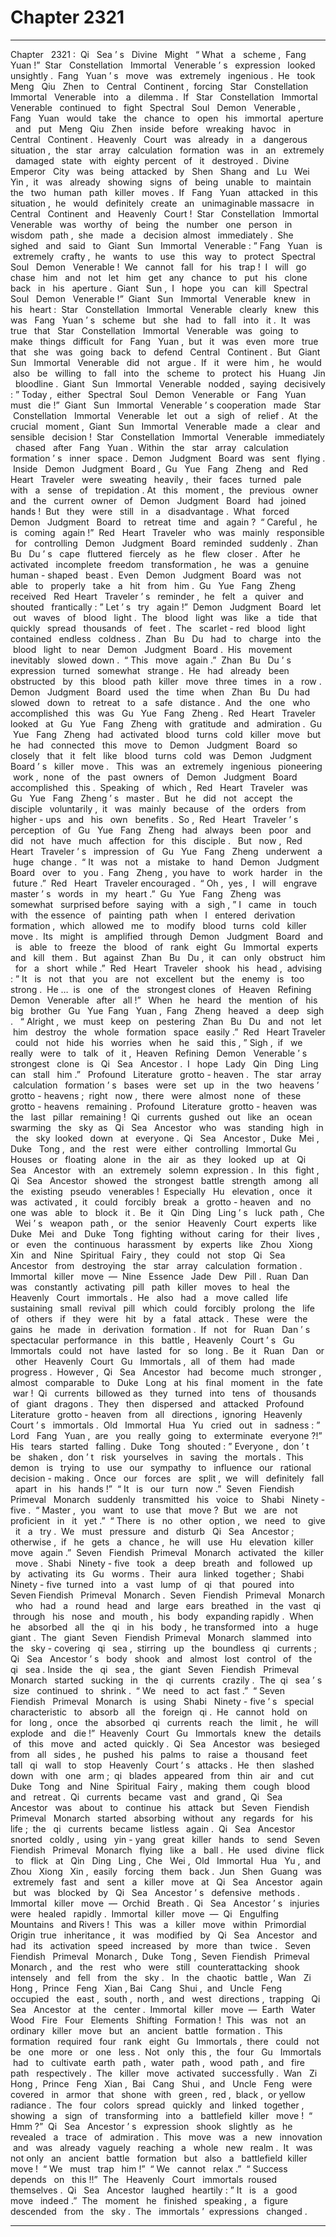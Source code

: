
# Chapter 2321


---

Chapter ‌ ‌ 2321 :‌ ‌ Qi ‌ ‌ Sea ’ s ‌ ‌ Divine ‌ ‌ Might ‌ ‌‌
“ What ‌ ‌ a ‌ ‌ scheme ,‌ ‌ Fang ‌ ‌ Yuan !”‌ ‌‌
Star ‌ ‌ Constellation ‌ ‌ Immortal ‌ ‌ Venerable ’ s ‌ ‌ expression ‌ ‌ looked ‌ ‌ unsightly .‌ ‌‌
Fang ‌ ‌ Yuan ’ s ‌ ‌ move ‌ ‌ was ‌ ‌ extremely ‌ ‌ ingenious .‌ ‌‌
He ‌ ‌ took ‌ ‌ Meng ‌ ‌ Qiu ‌ ‌ Zhen ‌ ‌ to ‌ ‌ Central ‌ ‌ Continent ,‌ ‌ forcing ‌ ‌ Star ‌ ‌ Constellation ‌ ‌ Immortal ‌ ‌ Venerable ‌ ‌ into ‌ ‌ a ‌ ‌ dilemma .‌ ‌‌
If ‌ ‌ Star ‌ ‌ Constellation ‌ ‌ Immortal ‌ ‌ Venerable ‌ ‌ continued ‌ ‌ to ‌ ‌ fight ‌ ‌ Spectral ‌ ‌ Soul ‌ ‌ Demon ‌ ‌ Venerable ,‌ ‌ Fang ‌ ‌ Yuan ‌ ‌ would ‌ ‌ take ‌ ‌ the ‌ ‌ chance ‌ ‌ to ‌ ‌ open ‌ ‌ his ‌ ‌ immortal ‌ ‌ aperture ‌ ‌ and ‌ ‌ put ‌ ‌ Meng ‌ ‌ Qiu ‌ ‌ Zhen ‌ ‌ inside ‌ ‌ before ‌ ‌ wreaking ‌ ‌ havoc ‌ ‌ in ‌ ‌ Central ‌ ‌ Continent .‌ ‌‌
Heavenly ‌ ‌ Court ‌ ‌ was ‌ ‌ already ‌ ‌ in ‌ ‌ a ‌ ‌ dangerous ‌ ‌ situation ,‌ ‌ the ‌ ‌ star ‌ ‌ array ‌ ‌ calculation ‌ ‌ formation ‌ ‌ was ‌ ‌ in ‌ ‌ an ‌ ‌ extremely ‌ ‌ damaged ‌ ‌ state ‌ ‌ with ‌ ‌ eighty ‌ ‌ percent ‌ ‌ of ‌ ‌ it ‌ ‌ destroyed .‌ ‌ Divine ‌ ‌ Emperor ‌ ‌ City ‌ ‌ was ‌ ‌ being ‌ ‌ attacked ‌ ‌ by ‌ ‌ Shen ‌ ‌ Shang ‌ ‌ and ‌ ‌ Lu ‌ ‌ Wei ‌ ‌ Yin ,‌ ‌ it ‌ ‌ was ‌ ‌ already ‌ ‌ showing ‌ ‌ signs ‌ ‌ of ‌ ‌ being ‌ ‌ unable ‌ ‌ to ‌ ‌ maintain ‌ ‌ the ‌ ‌ two ‌ ‌ human ‌ ‌ path ‌ ‌ killer ‌ ‌ moves .‌ ‌‌
If ‌ ‌ Fang ‌ ‌ Yuan ‌ ‌ attacked ‌ ‌ in ‌ ‌ this ‌ ‌ situation ,‌ ‌ he ‌ ‌ would ‌ ‌ definitely ‌ ‌ create ‌ ‌ an ‌ ‌ unimaginable ‌ ‌ massacre ‌ ‌ in ‌ ‌ Central ‌ ‌ Continent ‌ ‌ and ‌ ‌ Heavenly ‌ ‌ Court !‌ ‌‌
Star ‌ ‌ Constellation ‌ ‌ Immortal ‌ ‌ Venerable ‌ ‌ was ‌ ‌ worthy ‌ ‌ of ‌ ‌ being ‌ ‌ the ‌ ‌ number ‌ ‌ one ‌ ‌ person ‌ ‌ in ‌ ‌ wisdom ‌ ‌ path ,‌ ‌ she ‌ ‌ made ‌ ‌ a ‌ ‌ decision ‌ ‌ almost ‌ ‌ immediately .‌ ‌‌
She ‌ ‌ sighed ‌ ‌ and ‌ ‌ said ‌ ‌ to ‌ ‌ Giant ‌ ‌ Sun ‌ ‌ Immortal ‌ ‌ Venerable :‌ ‌” Fang ‌ ‌ Yuan ‌ ‌ is ‌ ‌ extremely ‌ ‌ crafty ,‌ ‌ he ‌ ‌ wants ‌ ‌ to ‌ ‌ use ‌ ‌ this ‌ ‌ way ‌ ‌ to ‌ ‌ protect ‌ ‌ Spectral ‌ ‌ Soul ‌ ‌ Demon ‌ ‌ Venerable !‌ ‌ We ‌ ‌ cannot ‌ ‌ fall ‌ ‌ for ‌ ‌ his ‌ ‌ trap !‌ ‌ I ‌ ‌ will ‌ ‌ go ‌ ‌ chase ‌ ‌ him ‌ ‌ and ‌ ‌ not ‌ ‌ let ‌ ‌ him ‌ ‌ get ‌ ‌ any ‌ ‌ chance ‌ ‌ to ‌ ‌ put ‌ ‌ his ‌ ‌ clone ‌ ‌ back ‌ ‌ in ‌ ‌ his ‌ ‌ aperture .‌ ‌ Giant ‌ ‌ Sun ,‌ ‌ I ‌ ‌ hope ‌ ‌ you ‌ ‌ can ‌ ‌ kill ‌ ‌ Spectral ‌ ‌ Soul ‌ ‌ Demon ‌ ‌ Venerable !”‌ ‌‌
Giant ‌ ‌ Sun ‌ ‌ Immortal ‌ ‌ Venerable ‌ ‌ knew ‌ ‌ in ‌ ‌ his ‌ ‌ heart :‌ ‌ Star ‌ ‌ Constellation ‌ ‌ Immortal ‌ ‌ Venerable ‌ ‌ clearly ‌ ‌ knew ‌ ‌ this ‌ ‌ was ‌ ‌ Fang ‌ ‌ Yuan ’ s ‌ ‌ scheme ‌ ‌ but ‌ ‌ she ‌ ‌ had ‌ ‌ to ‌ ‌ fall ‌ ‌ into ‌ ‌ it .‌ ‌ It ‌ ‌ was ‌ ‌ true ‌ ‌ that ‌ ‌ Star ‌ ‌ Constellation ‌ ‌ Immortal ‌ ‌ Venerable ‌ ‌ was ‌ ‌ going ‌ ‌ to ‌ ‌ make ‌ ‌ things ‌ ‌ difficult ‌ ‌ for ‌ ‌ Fang ‌ ‌ Yuan ,‌ ‌ but ‌ ‌ it ‌ ‌ was ‌ ‌ even ‌ ‌ more ‌ ‌ true ‌ ‌ that ‌ ‌ she ‌ ‌ was ‌ ‌ going ‌ ‌ back ‌ ‌ to ‌ ‌ defend ‌ ‌ Central ‌ ‌ Continent .‌ ‌‌
But ‌ ‌ Giant ‌ ‌ Sun ‌ ‌ Immortal ‌ ‌ Venerable ‌ ‌ did ‌ ‌ not ‌ ‌ argue .‌ ‌‌
If ‌ ‌ it ‌ ‌ were ‌ ‌ him ,‌ ‌ he ‌ ‌ would ‌ ‌ also ‌ ‌ be ‌ ‌ willing ‌ ‌ to ‌ ‌ fall ‌ ‌ into ‌ ‌ the ‌ ‌ scheme ‌ ‌ to ‌ ‌ protect ‌ ‌ his ‌ ‌ Huang ‌ ‌ Jin ‌ ‌ bloodline .‌ ‌‌
Giant ‌ ‌ Sun ‌ ‌ Immortal ‌ ‌ Venerable ‌ ‌ nodded ,‌ ‌ saying ‌ ‌ decisively :‌ ‌” Today ,‌ ‌ either ‌ ‌ Spectral ‌ ‌ Soul ‌ ‌ Demon ‌ ‌ Venerable ‌ ‌ or ‌ ‌ Fang ‌ ‌ Yuan ‌ ‌ must ‌ ‌ die !”‌ ‌‌
Giant ‌ ‌ Sun ‌ ‌ Immortal ‌ ‌ Venerable ’ s ‌ ‌ cooperation ‌ ‌ made ‌ ‌ Star ‌ ‌ Constellation ‌ ‌ Immortal ‌ ‌ Venerable ‌ ‌ let ‌ ‌ out ‌ ‌ a ‌ ‌ sigh ‌ ‌ of ‌ ‌ relief .‌ ‌‌
At ‌ ‌ the ‌ ‌ crucial ‌ ‌ moment ,‌ ‌ Giant ‌ ‌ Sun ‌ ‌ Immortal ‌ ‌ Venerable ‌ ‌ made ‌ ‌ a ‌ ‌ clear ‌ ‌ and ‌ ‌ sensible ‌ ‌ decision !‌ ‌‌
Star ‌ ‌ Constellation ‌ ‌ Immortal ‌ ‌ Venerable ‌ ‌ immediately ‌ ‌ chased ‌ ‌ after ‌ ‌ Fang ‌ ‌ Yuan .‌ ‌‌
Within ‌ ‌ the ‌ ‌ star ‌ ‌ array ‌ ‌ calculation ‌ ‌ formation ’ s ‌ ‌ inner ‌ ‌ space .‌ ‌‌
Demon ‌ ‌ Judgment ‌ ‌ Board ‌ ‌ was ‌ ‌ sent ‌ ‌ flying .‌ ‌‌
Inside ‌ ‌ Demon ‌ ‌ Judgment ‌ ‌ Board ,‌ ‌ Gu ‌ ‌ Yue ‌ ‌ Fang ‌ ‌ Zheng ‌ ‌ and ‌ ‌ Red ‌ ‌ Heart ‌ ‌ Traveler ‌ ‌ were ‌ ‌ sweating ‌ ‌ heavily ,‌ ‌ their ‌ ‌ faces ‌ ‌ turned ‌ ‌ pale ‌ ‌ with ‌ ‌ a ‌ ‌ sense ‌ ‌ of ‌ ‌ trepidation .‌ ‌ ‌‌
At ‌ ‌ this ‌ ‌ moment ,‌ ‌ the ‌ ‌ previous ‌ ‌ owner ‌ ‌ and ‌ ‌ the ‌ ‌ current ‌ ‌ owner ‌ ‌ of ‌ ‌ Demon ‌ ‌ Judgment ‌ ‌ Board ‌ ‌ had ‌ ‌ joined ‌ ‌ hands !‌ ‌‌
But ‌ ‌ they ‌ ‌ were ‌ ‌ still ‌ ‌ in ‌ ‌ a ‌ ‌ disadvantage .‌ ‌‌
What ‌ ‌ forced ‌ ‌ Demon ‌ ‌ Judgment ‌ ‌ Board ‌ ‌ to ‌ ‌ retreat ‌ ‌ time ‌ ‌ and ‌ ‌ again ?‌ ‌‌
“ Careful ,‌ ‌ he ‌ ‌ is ‌ ‌ coming ‌ ‌ again !”‌ ‌ Red ‌ ‌ Heart ‌ ‌ Traveler ‌ ‌ who ‌ ‌ was ‌ ‌ mainly ‌ ‌ responsible ‌ ‌ for ‌ ‌ controlling ‌ ‌ Demon ‌ ‌ Judgment ‌ ‌ Board ‌ ‌ reminded ‌ ‌ suddenly .‌ ‌‌
Zhan ‌ ‌ Bu ‌ ‌ Du ’ s ‌ ‌ cape ‌ ‌ fluttered ‌ ‌ fiercely ‌ ‌ as ‌ ‌ he ‌ ‌ flew ‌ ‌ closer .‌ ‌‌
After ‌ ‌ he ‌ ‌ activated ‌ ‌ incomplete ‌ ‌ freedom ‌ ‌ transformation ,‌ ‌ he ‌ ‌ was ‌ ‌ a ‌ ‌ genuine ‌ ‌ human - shaped ‌ ‌ beast .‌ ‌ Even ‌ ‌ Demon ‌ ‌ Judgment ‌ ‌ Board ‌ ‌ was ‌ ‌ not ‌ ‌ able ‌ ‌ to ‌ ‌ properly ‌ ‌ take ‌ ‌ a ‌ ‌ hit ‌ ‌ from ‌ ‌ him .‌ ‌‌
Gu ‌ ‌ Yue ‌ ‌ Fang ‌ ‌ Zheng ‌ ‌ received ‌ ‌ Red ‌ ‌ Heart ‌ ‌ Traveler ’ s ‌ ‌ reminder ,‌ ‌ he ‌ ‌ felt ‌ ‌ a ‌ ‌ quiver ‌ ‌ and ‌ ‌ shouted ‌ ‌ frantically :‌ ‌” Let ’ s ‌ ‌ try ‌ ‌ again !”‌ ‌‌
Demon ‌ ‌ Judgment ‌ ‌ Board ‌ ‌ let ‌ ‌ out ‌ ‌ waves ‌ ‌ of ‌ ‌ blood ‌ ‌ light .‌ ‌‌
The ‌ ‌ blood ‌ ‌ light ‌ ‌ was ‌ ‌ like ‌ ‌ a ‌ ‌ tide ‌ ‌ that ‌ ‌ quickly ‌ ‌ spread ‌ ‌ thousands ‌ ‌ of ‌ ‌ feet .‌ ‌ The ‌ ‌ scarlet - red ‌ ‌ blood ‌ ‌ light ‌ ‌ contained ‌ ‌ endless ‌ ‌ coldness .‌ ‌‌
Zhan ‌ ‌ Bu ‌ ‌ Du ‌ ‌ had ‌ ‌ to ‌ ‌ charge ‌ ‌ into ‌ ‌ the ‌ ‌ blood ‌ ‌ light ‌ ‌ to ‌ ‌ near ‌ ‌ Demon ‌ ‌ Judgment ‌ ‌ Board .‌ ‌ His ‌ ‌ movement ‌ ‌ inevitably ‌ ‌ slowed ‌ ‌ down .‌ ‌‌
“ This ‌ ‌ move ‌ ‌ again .”‌ ‌ Zhan ‌ ‌ Bu ‌ ‌ Du ’ s ‌ ‌ expression ‌ ‌ turned ‌ ‌ somewhat ‌ ‌ strange .‌ ‌‌
He ‌ ‌ had ‌ ‌ already ‌ ‌ been ‌ ‌ obstructed ‌ ‌ by ‌ ‌ this ‌ ‌ blood ‌ ‌ path ‌ ‌ killer ‌ ‌ move ‌ ‌ three ‌ ‌ times ‌ ‌ in ‌ ‌ a ‌ ‌ row .‌ ‌‌
Demon ‌ ‌ Judgment ‌ ‌ Board ‌ ‌ used ‌ ‌ the ‌ ‌ time ‌ ‌ when ‌ ‌ Zhan ‌ ‌ Bu ‌ ‌ Du ‌ ‌ had ‌ ‌ slowed ‌ ‌ down ‌ ‌ to ‌ ‌ retreat ‌ ‌ to ‌ ‌ a ‌ ‌ safe ‌ ‌ distance .‌ ‌‌
And ‌ ‌ the ‌ ‌ one ‌ ‌ who ‌ ‌ accomplished ‌ ‌ this ‌ ‌ was ‌ ‌ Gu ‌ ‌ Yue ‌ ‌ Fang ‌ ‌ Zheng .‌ ‌‌
Red ‌ ‌ Heart ‌ ‌ Traveler ‌ ‌ looked ‌ ‌ at ‌ ‌ Gu ‌ ‌ Yue ‌ ‌ Fang ‌ ‌ Zheng ‌ ‌ with ‌ ‌ gratitude ‌ ‌ and ‌ ‌ admiration .‌ ‌ Gu ‌ ‌ Yue ‌ ‌ Fang ‌ ‌ Zheng ‌ ‌ had ‌ ‌ activated ‌ ‌ blood ‌ ‌ turns ‌ ‌ cold ‌ ‌ killer ‌ ‌ move ‌ ‌ but ‌ ‌ he ‌ ‌ had ‌ ‌ connected ‌ ‌ this ‌ ‌ move ‌ ‌ to ‌ ‌ Demon ‌ ‌ Judgment ‌ ‌ Board ‌ ‌ so ‌ ‌ closely ‌ ‌ that ‌ ‌ it ‌ ‌ felt ‌ ‌ like ‌ ‌ blood ‌ ‌ turns ‌ ‌ cold ‌ ‌ was ‌ ‌ Demon ‌ ‌ Judgment ‌ ‌ Board ’ s ‌ ‌ killer ‌ ‌ move .‌ ‌
‌
This ‌ ‌ was ‌ ‌ an ‌ ‌ extremely ‌ ‌ ingenious ‌ ‌ pioneering ‌ ‌ work ,‌ ‌ none ‌ ‌ of ‌ ‌ the ‌ ‌ past ‌ ‌ owners ‌ ‌ of ‌ ‌ Demon ‌ ‌ Judgment ‌ ‌ Board ‌ ‌ accomplished ‌ ‌ this .‌ ‌‌
Speaking ‌ ‌ of ‌ ‌ which ,‌ ‌ Red ‌ ‌ Heart ‌ ‌ Traveler ‌ ‌ was ‌ ‌ Gu ‌ ‌ Yue ‌ ‌ Fang ‌ ‌ Zheng ’ s ‌ ‌ master .‌ ‌‌
But ‌ ‌ he ‌ ‌ did ‌ ‌ not ‌ ‌ accept ‌ ‌ the ‌ ‌ disciple ‌ ‌ voluntarily ,‌ ‌ it ‌ ‌ was ‌ ‌ mainly ‌ ‌ because ‌ ‌ of ‌ ‌ the ‌ ‌ orders ‌ ‌ from ‌ ‌ higher - ups ‌ ‌ and ‌ ‌ his ‌ ‌ own ‌ ‌ benefits .‌ ‌ So ,‌ ‌ Red ‌ ‌ Heart ‌ ‌ Traveler ’ s ‌ ‌ perception ‌ ‌ of ‌ ‌ Gu ‌ ‌ Yue ‌ ‌ Fang ‌ ‌ Zheng ‌ ‌ had ‌ ‌ always ‌ ‌ been ‌ ‌ poor ‌ ‌ and ‌ ‌ did ‌ ‌ not ‌ ‌ have ‌ ‌ much ‌ ‌ affection ‌ ‌ for ‌ ‌ this ‌ ‌ disciple .‌ ‌ ‌‌
But ‌ ‌ now ,‌ ‌ Red ‌ ‌ Heart ‌ ‌ Traveler ’ s ‌ ‌ impression ‌ ‌ of ‌ ‌ Gu ‌ ‌ Yue ‌ ‌ Fang ‌ ‌ Zheng ‌ ‌ underwent ‌ ‌ a ‌ ‌ huge ‌ ‌ change .‌ ‌‌
“ It ‌ ‌ was ‌ ‌ not ‌ ‌ a ‌ ‌ mistake ‌ ‌ to ‌ ‌ hand ‌ ‌ Demon ‌ ‌ Judgment ‌ ‌ Board ‌ ‌ over ‌ ‌ to ‌ ‌ you .‌ ‌ Fang ‌ ‌ Zheng ,‌ ‌ you ‌ ‌ have ‌ ‌ to ‌ ‌ work ‌ ‌ harder ‌ ‌ in ‌ ‌ the ‌ ‌ future .”‌ ‌ Red ‌ ‌ Heart ‌ ‌ Traveler ‌ ‌ encouraged .‌ ‌‌
“ Oh ,‌ ‌ yes ,‌ ‌ I ‌ ‌ will ‌ ‌ engrave ‌ ‌ master ’ s ‌ ‌ words ‌ ‌ in ‌ ‌ my ‌ ‌ heart .”‌ ‌ Gu ‌ ‌ Yue ‌ ‌ Fang ‌ ‌ Zheng ‌ ‌ was ‌ ‌ somewhat ‌ ‌ surprised ‌ ‌ before ‌ ‌ saying ‌ ‌ with ‌ ‌ a ‌ ‌ sigh ,‌ ‌” I ‌ ‌ came ‌ ‌ in ‌ ‌ touch ‌ ‌ with ‌ ‌ the ‌ ‌ essence ‌ ‌ of ‌ ‌ painting ‌ ‌ path ‌ ‌ when ‌ ‌ I ‌ ‌ entered ‌ ‌ derivation ‌ ‌ formation ,‌ ‌ which ‌ ‌ allowed ‌ ‌ me ‌ ‌ to ‌ ‌ modify ‌ ‌ blood ‌ ‌ turns ‌ ‌ cold ‌ ‌ killer ‌ ‌ move .‌ ‌ Its ‌ ‌ might ‌ ‌ is ‌ ‌ amplified ‌ ‌ through ‌ ‌ Demon ‌ ‌ Judgment ‌ ‌ Board ‌ ‌ and ‌ ‌ is ‌ ‌ able ‌ ‌ to ‌ ‌ freeze ‌ ‌ the ‌ ‌ blood ‌ ‌ of ‌ ‌ rank ‌ ‌ eight ‌ ‌ Gu ‌ ‌ Immortal ‌ ‌ experts ‌ ‌ and ‌ ‌ kill ‌ ‌ them .‌ ‌ But ‌ ‌ against ‌ ‌ Zhan ‌ ‌ Bu ‌ ‌ Du ,‌ ‌ it ‌ ‌ can ‌ ‌ only ‌ ‌ obstruct ‌ ‌ him ‌ ‌ for ‌ ‌ a ‌ ‌ short ‌ ‌ while .”‌ ‌‌
Red ‌ ‌ Heart ‌ ‌ Traveler ‌ ‌ shook ‌ ‌ his ‌ ‌ head ,‌ ‌ advising :‌ ‌” It ‌ ‌ is ‌ ‌ not ‌ ‌ that ‌ ‌ you ‌ ‌ are ‌ ‌ not ‌ ‌ excellent ‌ ‌ but ‌ ‌ the ‌ ‌ enemy ‌ ‌ is ‌ ‌ too ‌ ‌ strong .‌ ‌ He …‌ ‌ is ‌ ‌ one ‌ ‌ of ‌ ‌ the ‌ ‌ strongest ‌ ‌ clones ‌ ‌ of ‌ ‌ Heaven ‌ ‌ Refining ‌ ‌ Demon ‌ ‌ Venerable ‌ ‌ after ‌ ‌ all !”‌ ‌
‌
When ‌ ‌ he ‌ ‌ heard ‌ ‌ the ‌ ‌ mention ‌ ‌ of ‌ ‌ his ‌ ‌ big ‌ ‌ brother ‌ ‌ Gu ‌ ‌ Yue ‌ ‌ Fang ‌ ‌ Yuan ,‌ ‌ Fang ‌ ‌ Zheng ‌ ‌ heaved ‌ ‌ a ‌ ‌ deep ‌ ‌ sigh .‌ ‌
‌
“ Alright ,‌ ‌ we ‌ ‌ must ‌ ‌ keep ‌ ‌ on ‌ ‌ pestering ‌ ‌ Zhan ‌ ‌ Bu ‌ ‌ Du ‌ ‌ and ‌ ‌ not ‌ ‌ let ‌ ‌ him ‌ ‌ destroy ‌ ‌ the ‌ ‌ whole ‌ ‌ formation ‌ ‌ space ‌ ‌ easily .”‌ ‌ Red ‌ ‌ Heart ‌ ‌ Traveler ‌ ‌ could ‌ ‌ not ‌ ‌ hide ‌ ‌ his ‌ ‌ worries ‌ ‌ when ‌ ‌ he ‌ ‌ said ‌ ‌ this ,‌ ‌” Sigh ,‌ ‌ if ‌ ‌ we ‌ ‌ really ‌ ‌ were ‌ ‌ to ‌ ‌ talk ‌ ‌ of ‌ ‌ it ,‌ ‌ Heaven ‌ ‌ Refining ‌ ‌ Demon ‌ ‌ Venerable ’ s ‌ ‌ strongest ‌ ‌ clone ‌ ‌ is ‌ ‌ Qi ‌ ‌ Sea ‌ ‌ Ancestor .‌ ‌ I ‌ ‌ hope ‌ ‌ Lady ‌ ‌ Qin ‌ ‌ Ding ‌ ‌ Ling ‌ ‌ can ‌ ‌ stall ‌ ‌ him .”‌ ‌ ‌‌
Profound ‌ ‌ Literature ‌ ‌ grotto - heaven .‌ ‌‌
The ‌ ‌ star ‌ ‌ array ‌ ‌ calculation ‌ ‌ formation ’ s ‌ ‌ bases ‌ ‌ were ‌ ‌ set ‌ ‌ up ‌ ‌ in ‌ ‌ the ‌ ‌ two ‌ ‌ heavens ’‌ ‌ grotto - heavens ;‌ ‌ right ‌ ‌ now ,‌ ‌ there ‌ ‌ were ‌ ‌ almost ‌ ‌ none ‌ ‌ of ‌ ‌ these ‌ ‌ grotto - heavens ‌ ‌ remaining .‌ ‌‌
Profound ‌ ‌ Literature ‌ ‌ grotto - heaven ‌ ‌ was ‌ ‌ the ‌ ‌ last ‌ ‌ pillar ‌ ‌ remaining !‌ ‌‌
Qi ‌ ‌ currents ‌ ‌ gushed ‌ ‌ out ‌ ‌ like ‌ ‌ an ‌ ‌ ocean ‌ ‌ swarming ‌ ‌ the ‌ ‌ sky ‌ ‌ as ‌ ‌ Qi ‌ ‌ Sea ‌ ‌ Ancestor ‌ ‌ who ‌ ‌ was ‌ ‌ standing ‌ ‌ high ‌ ‌ in ‌ ‌ the ‌ ‌ sky ‌ ‌ looked ‌ ‌ down ‌ ‌ at ‌ ‌ everyone .‌ ‌‌
Qi ‌ ‌ Sea ‌ ‌ Ancestor ,‌ ‌ Duke ‌ ‌ Mei ,‌ ‌ Duke ‌ ‌ Tong ,‌ ‌ and ‌ ‌ the ‌ ‌ rest ‌ ‌ were ‌ ‌ either ‌ ‌ controlling ‌ ‌ Immortal ‌ ‌ Gu ‌ ‌ Houses ‌ ‌ or ‌ ‌ floating ‌ ‌ alone ‌ ‌ in ‌ ‌ the ‌ ‌ air ‌ ‌ as ‌ ‌ they ‌ ‌ looked ‌ ‌ up ‌ ‌ at ‌ ‌ Qi ‌ ‌ Sea ‌ ‌ Ancestor ‌ ‌ with ‌ ‌ an ‌ ‌ extremely ‌ ‌ solemn ‌ ‌ expression .‌ ‌‌
In ‌ ‌ this ‌ ‌ fight ,‌ ‌ Qi ‌ ‌ Sea ‌ ‌ Ancestor ‌ ‌ showed ‌ ‌ the ‌ ‌ strongest ‌ ‌ battle ‌ ‌ strength ‌ ‌ among ‌ ‌ all ‌ ‌ the ‌ ‌ existing ‌ ‌ pseudo ‌ ‌ venerables !‌ ‌‌
Especially ‌ ‌ Hu ‌ ‌ elevation ,‌ ‌ once ‌ ‌ it ‌ ‌ was ‌ ‌ activated ,‌ ‌ it ‌ ‌ could ‌ ‌ forcibly ‌ ‌ break ‌ ‌ a ‌ ‌ grotto - heaven ‌ ‌ and ‌ ‌ no ‌ ‌ one ‌ ‌ was ‌ ‌ able ‌ ‌ to ‌ ‌ block ‌ ‌ it .‌ ‌‌
Be ‌ ‌ it ‌ ‌ Qin ‌ ‌ Ding ‌ ‌ Ling ’ s ‌ ‌ luck ‌ ‌ path ,‌ ‌ Che ‌ ‌ Wei ’ s ‌ ‌ weapon ‌ ‌ path ,‌ ‌ or ‌ ‌ the ‌ ‌ senior ‌ ‌ Heavenly ‌ ‌ Court ‌ ‌ experts ‌ ‌ like ‌ ‌ Duke ‌ ‌ Mei ‌ ‌ and ‌ ‌ Duke ‌ ‌ Tong ‌ ‌ fighting ‌ ‌ without ‌ ‌ caring ‌ ‌ for ‌ ‌ their ‌ ‌ lives ,‌ ‌ or ‌ ‌ even ‌ ‌ the ‌ ‌ continuous ‌ ‌ harassment ‌ ‌ by ‌ ‌ experts ‌ ‌ like ‌ ‌ Zhou ‌ ‌ Xiong ‌ ‌ Xin ‌ ‌ and ‌ ‌ Nine ‌ ‌ Spiritual ‌ ‌ Fairy ,‌ ‌ they ‌ ‌ could ‌ ‌ not ‌ ‌ stop ‌ ‌ Qi ‌ ‌ Sea ‌ ‌ Ancestor ‌ ‌ from ‌ ‌ destroying ‌ ‌ the ‌ ‌ star ‌ ‌ array ‌ ‌ calculation ‌ ‌ formation .‌ ‌‌
Immortal ‌ ‌ killer ‌ ‌ move ‌ ‌—‌ ‌ Nine ‌ ‌ Essence ‌ ‌ Jade ‌ ‌ Dew ‌ ‌ Pill .‌ ‌‌
Ruan ‌ ‌ Dan ‌ ‌ was ‌ ‌ constantly ‌ ‌ activating ‌ ‌ pill ‌ ‌ path ‌ ‌ killer ‌ ‌ moves ‌ ‌ to ‌ ‌ heal ‌ ‌ the ‌ ‌ Heavenly ‌ ‌ Court ‌ ‌ immortals .‌ ‌‌
He ‌ ‌ also ‌ ‌ had ‌ ‌ a ‌ ‌ move ‌ ‌ called ‌ ‌ life ‌ ‌ sustaining ‌ ‌ small ‌ ‌ revival ‌ ‌ pill ‌ ‌ which ‌ ‌ could ‌ ‌ forcibly ‌ ‌ prolong ‌ ‌ the ‌ ‌ life ‌ ‌ of ‌ ‌ others ‌ ‌ if ‌ ‌ they ‌ ‌ were ‌ ‌ hit ‌ ‌ by ‌ ‌ a ‌ ‌ fatal ‌ ‌ attack .‌ ‌‌
These ‌ ‌ were ‌ ‌ the ‌ ‌ gains ‌ ‌ he ‌ ‌ made ‌ ‌ in ‌ ‌ derivation ‌ ‌ formation .‌ ‌‌
If ‌ ‌ not ‌ ‌ for ‌ ‌ Ruan ‌ ‌ Dan ’ s ‌ ‌ spectacular ‌ ‌ performance ‌ ‌ in ‌ ‌ this ‌ ‌ battle ,‌ ‌ Heavenly ‌ ‌ Court ’ s ‌ ‌ Gu ‌ ‌ Immortals ‌ ‌ could ‌ ‌ not ‌ ‌ have ‌ ‌ lasted ‌ ‌ for ‌ ‌ so ‌ ‌ long .‌ ‌‌
Be ‌ ‌ it ‌ ‌ Ruan ‌ ‌ Dan ‌ ‌ or ‌ ‌ other ‌ ‌ Heavenly ‌ ‌ Court ‌ ‌ Gu ‌ ‌ Immortals ,‌ ‌ all ‌ ‌ of ‌ ‌ them ‌ ‌ had ‌ ‌ made ‌ ‌ progress .‌ ‌ However ,‌ ‌ Qi ‌ ‌ Sea ‌ ‌ Ancestor ‌ ‌ had ‌ ‌ become ‌ ‌ much ‌ ‌ stronger ,‌ ‌ almost ‌ ‌ comparable ‌ ‌ to ‌ ‌ Duke ‌ ‌ Long ‌ ‌ at ‌ ‌ his ‌ ‌ final ‌ ‌ moment ‌ ‌ in ‌ ‌ the ‌ ‌ fate ‌ ‌ war !‌ ‌‌
Qi ‌ ‌ currents ‌ ‌ billowed ‌ ‌ as ‌ ‌ they ‌ ‌ turned ‌ ‌ into ‌ ‌ tens ‌ ‌ of ‌ ‌ thousands ‌ ‌ of ‌ ‌ giant ‌ ‌ dragons .‌ ‌ They ‌ ‌ then ‌ ‌ dispersed ‌ ‌ and ‌ ‌ attacked ‌ ‌ Profound ‌ ‌ Literature ‌ ‌ grotto - heaven ‌ ‌ from ‌ ‌ all ‌ ‌ directions ,‌ ‌ ignoring ‌ ‌ Heavenly ‌ ‌ Court ’ s ‌ ‌ immortals .‌ ‌‌
Old ‌ ‌ Immortal ‌ ‌ Hua ‌ ‌ Yu ‌ ‌ cried ‌ ‌ out ‌ ‌ in ‌ ‌ sadness :‌ ‌” Lord ‌ ‌ Fang ‌ ‌ Yuan ,‌ ‌ are ‌ ‌ you ‌ ‌ really ‌ ‌ going ‌ ‌ to ‌ ‌ exterminate ‌ ‌ everyone ?!”‌ ‌‌
His ‌ ‌ tears ‌ ‌ started ‌ ‌ falling .‌ ‌‌
Duke ‌ ‌ Tong ‌ ‌ shouted :‌ ‌” Everyone ,‌ ‌ don ’ t ‌ ‌ be ‌ ‌ shaken ,‌ ‌ don ’ t ‌ ‌ risk ‌ ‌ yourselves ‌ ‌ in ‌ ‌ saving ‌ ‌ the ‌ ‌ mortals .‌ ‌ This ‌ ‌ demon ‌ ‌ is ‌ ‌ trying ‌ ‌ to ‌ ‌ use ‌ ‌ our ‌ ‌ sympathy ‌ ‌ to ‌ ‌ influence ‌ ‌ our ‌ ‌ rational ‌ ‌ decision - making .‌ ‌ Once ‌ ‌ our ‌ ‌ forces ‌ ‌ are ‌ ‌ split ,‌ ‌ we ‌ ‌ will ‌ ‌ definitely ‌ ‌ fall ‌ ‌ apart ‌ ‌ in ‌ ‌ his ‌ ‌ hands !”‌ ‌‌
“ It ‌ ‌ is ‌ ‌ our ‌ ‌ turn ‌ ‌ now .”‌ ‌ Seven ‌ ‌ Fiendish ‌ ‌ Primeval ‌ ‌ Monarch ‌ ‌ suddenly ‌ ‌ transmitted ‌ ‌ his ‌ ‌ voice ‌ ‌ to ‌ ‌ Shabi ‌ ‌ Ninety - five .‌ ‌‌
“ Master ,‌ ‌ you ‌ ‌ want ‌ ‌ to ‌ ‌ use ‌ ‌ that ‌ ‌ move ?‌ ‌ But ‌ ‌ we ‌ ‌ are ‌ ‌ not ‌ ‌ proficient ‌ ‌ in ‌ ‌ it ‌ ‌ yet .”‌ ‌‌
“ There ‌ ‌ is ‌ ‌ no ‌ ‌ other ‌ ‌ option ,‌ ‌ we ‌ ‌ need ‌ ‌ to ‌ ‌ give ‌ ‌ it ‌ ‌ a ‌ ‌ try .‌ ‌ We ‌ ‌ must ‌ ‌ pressure ‌ ‌ and ‌ ‌ disturb ‌ ‌ Qi ‌ ‌ Sea ‌ ‌ Ancestor ;‌ ‌ otherwise ,‌ ‌ if ‌ ‌ he ‌ ‌ gets ‌ ‌ a ‌ ‌ chance ,‌ ‌ he ‌ ‌ will ‌ ‌ use ‌ ‌ Hu ‌ ‌ elevation ‌ ‌ killer ‌ ‌ move ‌ ‌ again .”‌ ‌ Seven ‌ ‌ Fiendish ‌ ‌ Primeval ‌ ‌ Monarch ‌ ‌ activated ‌ ‌ the ‌ ‌ killer ‌ ‌ move .‌ ‌‌
Shabi ‌ ‌ Ninety - five ‌ ‌ took ‌ ‌ a ‌ ‌ deep ‌ ‌ breath ‌ ‌ and ‌ ‌ followed ‌ ‌ up ‌ ‌ by ‌ ‌ activating ‌ ‌ its ‌ ‌ Gu ‌ ‌ worms .‌ ‌‌
Their ‌ ‌ aura ‌ ‌ linked ‌ ‌ together ;‌ ‌ Shabi ‌ ‌ Ninety - five ‌ ‌ turned ‌ ‌ into ‌ ‌ a ‌ ‌ vast ‌ ‌ lump ‌ ‌ of ‌ ‌ qi ‌ ‌ that ‌ ‌ poured ‌ ‌ into ‌ ‌ Seven ‌ ‌ Fiendish ‌ ‌ Primeval ‌ ‌ Monarch .‌ ‌‌
Seven ‌ ‌ Fiendish ‌ ‌ Primeval ‌ ‌ Monarch ‌ ‌ who ‌ ‌ had ‌ ‌ a ‌ ‌ round ‌ ‌ head ‌ ‌ and ‌ ‌ large ‌ ‌ ears ‌ ‌ breathed ‌ ‌ in ‌ ‌ the ‌ ‌ vast ‌ ‌ qi ‌ ‌ through ‌ ‌ his ‌ ‌ nose ‌ ‌ and ‌ ‌ mouth ,‌ ‌ his ‌ ‌ body ‌ ‌ expanding ‌ ‌ rapidly .‌ ‌‌
When ‌ ‌ he ‌ ‌ absorbed ‌ ‌ all ‌ ‌ the ‌ ‌ qi ‌ ‌ in ‌ ‌ his ‌ ‌ body ,‌ ‌ he ‌ ‌ transformed ‌ ‌ into ‌ ‌ a ‌ ‌ huge ‌ ‌ giant .‌ ‌‌
The ‌ ‌ giant ‌ ‌ Seven ‌ ‌ Fiendish ‌ ‌ Primeval ‌ ‌ Monarch ‌ ‌ slammed ‌ ‌ into ‌ ‌ the ‌ ‌ sky - covering ‌ ‌ qi ‌ ‌ sea ,‌ ‌ stirring ‌ ‌ up ‌ ‌ the ‌ ‌ boundless ‌ ‌ qi ‌ ‌ currents ;‌ ‌ Qi ‌ ‌ Sea ‌ ‌ Ancestor ’ s ‌ ‌ body ‌ ‌ shook ‌ ‌ and ‌ ‌ almost ‌ ‌ lost ‌ ‌ control ‌ ‌ of ‌ ‌ the ‌ ‌ qi ‌ ‌ sea .‌ ‌ ‌‌
Inside ‌ ‌ the ‌ ‌ qi ‌ ‌ sea ,‌ ‌ the ‌ ‌ giant ‌ ‌ Seven ‌ ‌ Fiendish ‌ ‌ Primeval ‌ ‌ Monarch ‌ ‌ started ‌ ‌ sucking ‌ ‌ in ‌ ‌ the ‌ ‌ qi ‌ ‌ currents ‌ ‌ crazily .‌ ‌‌
The ‌ ‌ qi ‌ ‌ sea ’ s ‌ ‌ size ‌ ‌ continued ‌ ‌ to ‌ ‌ shrink .‌ ‌‌
“ We ‌ ‌ need ‌ ‌ to ‌ ‌ act ‌ ‌ fast .”‌ ‌‌
“ Seven ‌ ‌ Fiendish ‌ ‌ Primeval ‌ ‌ Monarch ‌ ‌ is ‌ ‌ using ‌ ‌ Shabi ‌ ‌ Ninety - five ’ s ‌ ‌ special ‌ ‌ characteristic ‌ ‌ to ‌ ‌ absorb ‌ ‌ all ‌ ‌ the ‌ ‌ foreign ‌ ‌ qi .‌ ‌ He ‌ ‌ cannot ‌ ‌ hold ‌ ‌ on ‌ ‌ for ‌ ‌ long ,‌ ‌ once ‌ ‌ the ‌ ‌ absorbed ‌ ‌ qi ‌ ‌ currents ‌ ‌ reach ‌ ‌ the ‌ ‌ limit ,‌ ‌ he ‌ ‌ will ‌ ‌ explode ‌ ‌ and ‌ ‌ die !”‌ ‌‌
Heavenly ‌ ‌ Court ‌ ‌ Gu ‌ ‌ Immortals ‌ ‌ knew ‌ ‌ the ‌ ‌ details ‌ ‌ of ‌ ‌ this ‌ ‌ move ‌ ‌ and ‌ ‌ acted ‌ ‌ quickly .‌ ‌‌
Qi ‌ ‌ Sea ‌ ‌ Ancestor ‌ ‌ was ‌ ‌ besieged ‌ ‌ from ‌ ‌ all ‌ ‌ sides ,‌ ‌ he ‌ ‌ pushed ‌ ‌ his ‌ ‌ palms ‌ ‌ to ‌ ‌ raise ‌ ‌ a ‌ ‌ thousand ‌ ‌ feet ‌ ‌ tall ‌ ‌ qi ‌ ‌ wall ‌ ‌ to ‌ ‌ stop ‌ ‌ Heavenly ‌ ‌ Court ’ s ‌ ‌ attacks .‌ ‌‌
He ‌ ‌ then ‌ ‌ slashed ‌ ‌ down ‌ ‌ with ‌ ‌ one ‌ ‌ arm ;‌ ‌ qi ‌ ‌ blades ‌ ‌ appeared ‌ ‌ from ‌ ‌ thin ‌ ‌ air ‌ ‌ and ‌ ‌ cut ‌ ‌ Duke ‌ ‌ Tong ‌ ‌ and ‌ ‌ Nine ‌ ‌ Spiritual ‌ ‌ Fairy ,‌ ‌ making ‌ ‌ them ‌ ‌ cough ‌ ‌ blood ‌ ‌ and ‌ ‌ retreat .‌ ‌‌
Qi ‌ ‌ currents ‌ ‌ became ‌ ‌ vast ‌ ‌ and ‌ ‌ grand ,‌ ‌ Qi ‌ ‌ Sea ‌ ‌ Ancestor ‌ ‌ was ‌ ‌ about ‌ ‌ to ‌ ‌ continue ‌ ‌ his ‌ ‌ attack ‌ ‌ but ‌ ‌ Seven ‌ ‌ Fiendish ‌ ‌ Primeval ‌ ‌ Monarch ‌ ‌ started ‌ ‌ absorbing ‌ ‌ without ‌ ‌ any ‌ ‌ regards ‌ ‌ for ‌ ‌ his ‌ ‌ life ;‌ ‌ the ‌ ‌ qi ‌ ‌ currents ‌ ‌ became ‌ ‌ listless ‌ ‌ again .‌ ‌‌
Qi ‌ ‌ Sea ‌ ‌ Ancestor ‌ ‌ snorted ‌ ‌ coldly ,‌ ‌ using ‌ ‌ yin - yang ‌ ‌ great ‌ ‌ killer ‌ ‌ hands ‌ ‌ to ‌ ‌ send ‌ ‌ Seven ‌ ‌ Fiendish ‌ ‌ Primeval ‌ ‌ Monarch ‌ ‌ flying ‌ ‌ like ‌ ‌ a ‌ ‌ ball .‌ ‌‌
He ‌ ‌ used ‌ ‌ divine ‌ ‌ flick ‌ ‌ to ‌ ‌ flick ‌ ‌ at ‌ ‌ Qin ‌ ‌ Ding ‌ ‌ Ling ,‌ ‌ Che ‌ ‌ Wei ,‌ ‌ Old ‌ ‌ Immortal ‌ ‌ Hua ‌ ‌ Yu ,‌ ‌ and ‌ ‌ Zhou ‌ ‌ Xiong ‌ ‌ Xin ,‌ ‌ easily ‌ ‌ forcing ‌ ‌ them ‌ ‌ back .‌ ‌‌
Jun ‌ ‌ Shen ‌ ‌ Guang ‌ ‌ was ‌ ‌ extremely ‌ ‌ fast ‌ ‌ and ‌ ‌ sent ‌ ‌ a ‌ ‌ killer ‌ ‌ move ‌ ‌ at ‌ ‌ Qi ‌ ‌ Sea ‌ ‌ Ancestor ‌ ‌ again ‌ ‌ but ‌ ‌ was ‌ ‌ blocked ‌ ‌ by ‌ ‌ Qi ‌ ‌ Sea ‌ ‌ Ancestor ’ s ‌ ‌ defensive ‌ ‌ methods .‌ ‌‌
Immortal ‌ ‌ killer ‌ ‌ move ‌ ‌—‌ ‌ Orchid ‌ ‌ Breath .‌ ‌‌
Qi ‌ ‌ Sea ‌ ‌ Ancestor ’ s ‌ ‌ injuries ‌ ‌ were ‌ ‌ healed ‌ ‌ rapidly .‌ ‌‌
Immortal ‌ ‌ killer ‌ ‌ move ‌ ‌—‌ ‌ Qi ‌ ‌ Engulfing ‌ ‌ Mountains ‌ ‌ and ‌ ‌ Rivers !‌ ‌‌
This ‌ ‌ was ‌ ‌ a ‌ ‌ killer ‌ ‌ move ‌ ‌ within ‌ ‌ Primordial ‌ ‌ Origin ‌ ‌ true ‌ ‌ inheritance ,‌ ‌ it ‌ ‌ was ‌ ‌ modified ‌ ‌ by ‌ ‌ Qi ‌ ‌ Sea ‌ ‌ Ancestor ‌ ‌ and ‌ ‌ had ‌ ‌ its ‌ ‌ activation ‌ ‌ speed ‌ ‌ increased ‌ ‌ by ‌ ‌ more ‌ ‌ than ‌ ‌ twice .‌ ‌ ‌‌
Seven ‌ ‌ Fiendish ‌ ‌ Primeval ‌ ‌ Monarch ,‌ ‌ Duke ‌ ‌ Tong ,‌ ‌ Seven ‌ ‌ Fiendish ‌ ‌ Primeval ‌ ‌ Monarch ,‌ ‌ and ‌ ‌ the ‌ ‌ rest ‌ ‌ who ‌ ‌ were ‌ ‌ still ‌ ‌ counterattacking ‌ ‌ shook ‌ ‌ intensely ‌ ‌ and ‌ ‌ fell ‌ ‌ from ‌ ‌ the ‌ ‌ sky .‌ ‌ ‌‌
In ‌ ‌ the ‌ ‌ chaotic ‌ ‌ battle ,‌ ‌ Wan ‌ ‌ Zi ‌ ‌ Hong ,‌ ‌ Prince ‌ ‌ Feng ‌ ‌ Xian ,‌ ‌ Bai ‌ ‌ Cang ‌ ‌ Shui ,‌ ‌ and ‌ ‌ Uncle ‌ ‌ Feng ‌ ‌ occupied ‌ ‌ the ‌ ‌ east ,‌ ‌ south ,‌ ‌ north ,‌ ‌ and ‌ ‌ west ‌ ‌ directions ,‌ ‌ trapping ‌ ‌ Qi ‌ ‌ Sea ‌ ‌ Ancestor ‌ ‌ at ‌ ‌ the ‌ ‌ center .‌ ‌‌
Immortal ‌ ‌ killer ‌ ‌ move ‌ ‌—‌ ‌ Earth ‌ ‌ Water ‌ ‌ Wood ‌ ‌ Fire ‌ ‌ Four ‌ ‌ Elements ‌ ‌ Shifting ‌ ‌ Formation !‌ ‌‌
This ‌ ‌ was ‌ ‌ not ‌ ‌ an ‌ ‌ ordinary ‌ ‌ killer ‌ ‌ move ‌ ‌ but ‌ ‌ an ‌ ‌ ancient ‌ ‌ battle ‌ ‌ formation .‌ ‌ This ‌ ‌ formation ‌ ‌ required ‌ ‌ four ‌ ‌ rank ‌ ‌ eight ‌ ‌ Gu ‌ ‌ Immortals ,‌ ‌ there ‌ ‌ could ‌ ‌ not ‌ ‌ be ‌ ‌ one ‌ ‌ more ‌ ‌ or ‌ ‌ one ‌ ‌ less .‌ ‌‌
Not ‌ ‌ only ‌ ‌ this ,‌ ‌ the ‌ ‌ four ‌ ‌ Gu ‌ ‌ Immortals ‌ ‌ had ‌ ‌ to ‌ ‌ cultivate ‌ ‌ earth ‌ ‌ path ,‌ ‌ water ‌ ‌ path ,‌ ‌ wood ‌ ‌ path ,‌ ‌ and ‌ ‌ fire ‌ ‌ path ‌ ‌ respectively .‌ ‌‌
The ‌ ‌ killer ‌ ‌ move ‌ ‌ activated ‌ ‌ successfully .‌ ‌ Wan ‌ ‌ Zi ‌ ‌ Hong ,‌ ‌ Prince ‌ ‌ Feng ‌ ‌ Xian ,‌ ‌ Bai ‌ ‌ Cang ‌ ‌ Shui ,‌ ‌ and ‌ ‌ Uncle ‌ ‌ Feng ‌ ‌ were ‌ ‌ covered ‌ ‌ in ‌ ‌ armor ‌ ‌ that ‌ ‌ shone ‌ ‌ with ‌ ‌ green ,‌ ‌ red ,‌ ‌ black ,‌ ‌ or ‌ ‌ yellow ‌ ‌ radiance .‌ ‌‌
The ‌ ‌ four ‌ ‌ colors ‌ ‌ spread ‌ ‌ quickly ‌ ‌ and ‌ ‌ linked ‌ ‌ together ,‌ ‌ showing ‌ ‌ a ‌ ‌ sign ‌ ‌ of ‌ ‌ transforming ‌ ‌ into ‌ ‌ a ‌ ‌ battlefield ‌ ‌ killer ‌ ‌ move !‌ ‌‌
“ Hmm ?”‌ ‌ Qi ‌ ‌ Sea ‌ ‌ Ancestor ’ s ‌ ‌ expression ‌ ‌ shook ‌ ‌ slightly ‌ ‌ as ‌ ‌ he ‌ ‌ revealed ‌ ‌ a ‌ ‌ trace ‌ ‌ of ‌ ‌ admiration .‌ ‌‌
This ‌ ‌ move ‌ ‌ was ‌ ‌ a ‌ ‌ new ‌ ‌ innovation ‌ ‌ and ‌ ‌ was ‌ ‌ already ‌ ‌ vaguely ‌ ‌ reaching ‌ ‌ a ‌ ‌ whole ‌ ‌ new ‌ ‌ realm .‌ ‌‌
It ‌ ‌ was ‌ ‌ not ‌ ‌ only ‌ ‌ an ‌ ‌ ancient ‌ ‌ battle ‌ ‌ formation ‌ ‌ but ‌ ‌ also ‌ ‌ a ‌ ‌ battlefield ‌ ‌ killer ‌ ‌ move !‌ ‌‌
“ We ‌ ‌ must ‌ ‌ trap ‌ ‌ him !”‌ ‌‌
“ We ‌ ‌ cannot ‌ ‌ relax .”‌ ‌‌
“ Success ‌ ‌ depends ‌ ‌ on ‌ ‌ this !!”‌ ‌‌
The ‌ ‌ Heavenly ‌ ‌ Court ‌ ‌ immortals ‌ ‌ roused ‌ ‌ themselves .‌ ‌‌
Qi ‌ ‌ Sea ‌ ‌ Ancestor ‌ ‌ laughed ‌ ‌ heartily :‌ ‌” It ‌ ‌ is ‌ ‌ a ‌ ‌ good ‌ ‌ move ‌ ‌ indeed .”‌ ‌‌
The ‌ ‌ moment ‌ ‌ he ‌ ‌ finished ‌ ‌ speaking ,‌ ‌ a ‌ ‌ figure ‌ ‌ descended ‌ ‌ from ‌ ‌ the ‌ ‌ sky .‌ ‌‌
The ‌ ‌ immortals ’‌ ‌ expressions ‌ ‌ changed .‌

---

